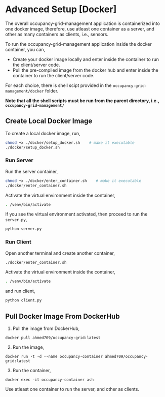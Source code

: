 # Advanced Setup [Docker]
The overall occupancy-grid-management application is containerized into one docker image, therefore, use atleast one container as a server, and other as many containers as clients, i.e., sensors.

To run the occupancy-grid-management application inside the docker container, you can,

- Create your docker image locally and enter inside the container to run the client/server code.
- Pull the pre-compiled image from the docker hub and enter inside the container to run the client/server code.

For each choice, there is shell scipt provided in the `occupancy-grid-management/docker` folder.

**Note that all the shell scripts must be run from the parent directory, i.e., `occupancy-grid-management/`**

## Create Local Docker Image
To create a local docker image, run,

```bash
chmod +x ./docker/setup_docker.sh    # make it executable
./docker/setup_docker.sh
```

### Run Server

Run the server container,

```bash
chmod +x ./docker/enter_container.sh    # make it executable
./docker/enter_container.sh
```

Activate the virtual environment inside the container,
```bash
. /venv/bin/activate
```

If you see the virtual environment activated, then proceed to run the `server.py`,

```bash
python server.py
```

### Run Client

Open another terminal and create another container,
```bash
./docker/enter_container.sh
```

Activate the virtual environment inside the container,
```bash
. /venv/bin/activate
```

and run client,

```bash
python client.py
```
## Pull Docker Image From DockerHub

1. Pull the image from DockerHub,

```
docker pull ahmed709/occupancy-grid:latest
```

2. Run the image,

```
docker run -t -d --name occupancy-container ahmed709/occupancy-grid:latest
```

3. Run the container,

```
docker exec -it occupancy-container ash
````

Use atleast one container to run the server, and other as clients.
